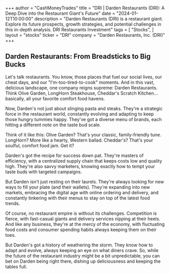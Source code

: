 +++
author = "CashMoneyTrades"
title = "DRI |  Darden Restaurants (DRI): A Deep Dive into the Restaurant Giant's Future"
date = "2024-01-12T10:00:00"
description = "Darden Restaurants (DRI) is a restaurant giant. Explore its future prospects, growth strategies, and potential challenges in this in-depth analysis. DRI Restaurants Investment"
tags = [
"Stocks",
]
layout = "stocks"
ticker = "DRI"
company = "Darden Restaurants, Inc. (DRI)"
+++
        


##  Darden Restaurants: From Breadsticks to Big Bucks

Let's talk restaurants. You know, those places that fuel our social lives, our cheat days, and our "I'm-too-tired-to-cook" moments.  And in this vast, delicious landscape, one company reigns supreme: Darden Restaurants.  Think Olive Garden, LongHorn Steakhouse, Cheddar's Scratch Kitchen... basically, all your favorite comfort food havens.

Now, Darden's not just about slinging pasta and steaks.  They're a strategic force in the restaurant world, constantly evolving and adapting to keep those hungry tummies happy.  They've got a diverse menu of brands, each hitting a different note on the taste bud scale.  

Think of it like this:  Olive Garden?  That's your classic, family-friendly tune.  LongHorn?  More like a hearty, Western ballad. Cheddar's?  That's your soulful, comfort food jam.  Get it?

Darden's got the recipe for success down pat. They're masters of efficiency, with a centralized supply chain that keeps costs low and quality high.  They're also savvy marketers, knowing exactly how to tempt your taste buds with targeted campaigns. 

But Darden isn't just resting on their laurels. They're always looking for new ways to fill your plate (and their wallets).  They're expanding into new markets, embracing the digital age with online ordering and delivery, and constantly tinkering with their menus to stay on top of the latest food trends.

Of course, no restaurant empire is without its challenges.  Competition is fierce, with fast-casual giants and delivery services nipping at their heels. And like any business, they're at the mercy of the economy, with fluctuating food costs and consumer spending habits always keeping them on their toes.

But Darden's got a history of weathering the storm. They know how to adapt and evolve, always keeping an eye on what diners crave.  So, while the future of the restaurant industry might be a bit unpredictable, you can bet on Darden being right there, dishing up deliciousness and keeping the tables full.  

        